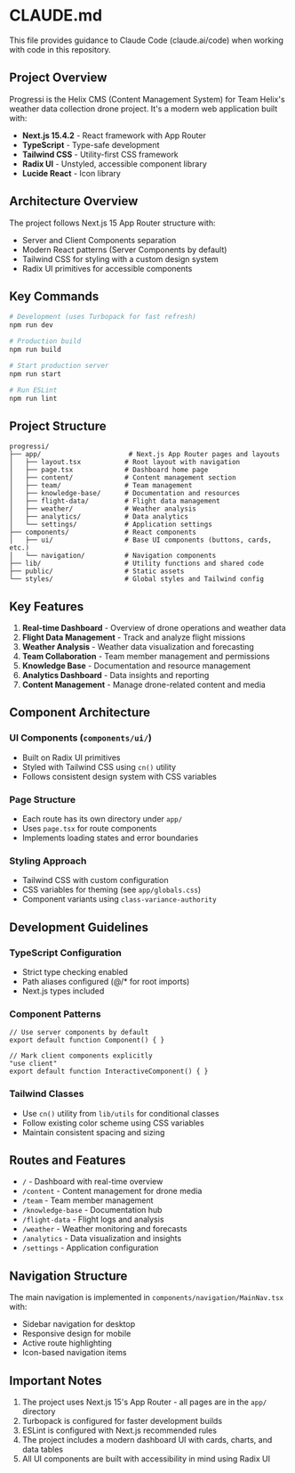 # CLAUDE.md

This file provides guidance to Claude Code (claude.ai/code) when working with code in this repository.

## Project Overview

Progressi is the Helix CMS (Content Management System) for Team Helix's weather data collection drone project. It's a modern web application built with:

- **Next.js 15.4.2** - React framework with App Router
- **TypeScript** - Type-safe development
- **Tailwind CSS** - Utility-first CSS framework
- **Radix UI** - Unstyled, accessible component library
- **Lucide React** - Icon library

## Architecture Overview

The project follows Next.js 15 App Router structure with:
- Server and Client Components separation
- Modern React patterns (Server Components by default)
- Tailwind CSS for styling with a custom design system
- Radix UI primitives for accessible components

## Key Commands

```bash
# Development (uses Turbopack for fast refresh)
npm run dev

# Production build
npm run build

# Start production server
npm run start

# Run ESLint
npm run lint
```

## Project Structure

```
progressi/
├── app/                      # Next.js App Router pages and layouts
│   ├── layout.tsx           # Root layout with navigation
│   ├── page.tsx             # Dashboard home page
│   ├── content/             # Content management section
│   ├── team/                # Team management
│   ├── knowledge-base/      # Documentation and resources
│   ├── flight-data/         # Flight data management
│   ├── weather/             # Weather analysis
│   ├── analytics/           # Data analytics
│   └── settings/            # Application settings
├── components/              # React components
│   ├── ui/                  # Base UI components (buttons, cards, etc.)
│   └── navigation/          # Navigation components
├── lib/                     # Utility functions and shared code
├── public/                  # Static assets
└── styles/                  # Global styles and Tailwind config
```

## Key Features

1. **Real-time Dashboard** - Overview of drone operations and weather data
2. **Flight Data Management** - Track and analyze flight missions
3. **Weather Analysis** - Weather data visualization and forecasting
4. **Team Collaboration** - Team member management and permissions
5. **Knowledge Base** - Documentation and resource management
6. **Analytics Dashboard** - Data insights and reporting
7. **Content Management** - Manage drone-related content and media

## Component Architecture

### UI Components (`components/ui/`)
- Built on Radix UI primitives
- Styled with Tailwind CSS using `cn()` utility
- Follows consistent design system with CSS variables

### Page Structure
- Each route has its own directory under `app/`
- Uses `page.tsx` for route components
- Implements loading states and error boundaries

### Styling Approach
- Tailwind CSS with custom configuration
- CSS variables for theming (see `app/globals.css`)
- Component variants using `class-variance-authority`

## Development Guidelines

### TypeScript Configuration
- Strict type checking enabled
- Path aliases configured (@/* for root imports)
- Next.js types included

### Component Patterns
```tsx
// Use server components by default
export default function Component() { }

// Mark client components explicitly
"use client"
export default function InteractiveComponent() { }
```

### Tailwind Classes
- Use `cn()` utility from `lib/utils` for conditional classes
- Follow existing color scheme using CSS variables
- Maintain consistent spacing and sizing

## Routes and Features

- `/` - Dashboard with real-time overview
- `/content` - Content management for drone media
- `/team` - Team member management
- `/knowledge-base` - Documentation hub
- `/flight-data` - Flight logs and analysis
- `/weather` - Weather monitoring and forecasts
- `/analytics` - Data visualization and insights
- `/settings` - Application configuration

## Navigation Structure

The main navigation is implemented in `components/navigation/MainNav.tsx` with:
- Sidebar navigation for desktop
- Responsive design for mobile
- Active route highlighting
- Icon-based navigation items

## Important Notes

1. The project uses Next.js 15's App Router - all pages are in the `app/` directory
2. Turbopack is configured for faster development builds
3. ESLint is configured with Next.js recommended rules
4. The project includes a modern dashboard UI with cards, charts, and data tables
5. All UI components are built with accessibility in mind using Radix UI